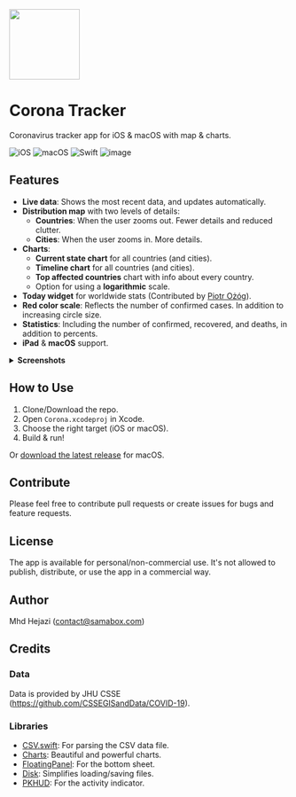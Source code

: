 <img src="https://user-images.githubusercontent.com/121827/76558431-5e747900-64ae-11ea-9168-2091a431773a.png" width="127">

# Corona Tracker 
Coronavirus tracker app for iOS & macOS with map &amp; charts.

![iOS](https://img.shields.io/badge/iOS-10%20-blue)
![macOS](https://img.shields.io/badge/macOS-10.15-blue)
![Swift](https://img.shields.io/badge/Swift-5-orange?logo=Swift&logoColor=white)
![image](https://user-images.githubusercontent.com/121827/76356430-fe06ff80-6326-11ea-8107-60f900a73016.png)

## Features
* __Live data__: Shows the most recent data, and updates automatically.
* __Distribution map__ with two levels of details:
  * __Countries__: When the user zooms out. Fewer details and reduced clutter.
  * __Cities__: When the user zooms in. More details.
* __Charts__:
   * __Current state chart__ for all countries (and cities).
   * __Timeline chart__ for all countries (and cities).
   * __Top affected countries__ chart with info about every country.
  * Option for using a __logarithmic__ scale.
* __Today widget__ for worldwide stats (Contributed by [Piotr Ożóg](https://github.com/pbeo)).
* __Red color scale__: Reflects the number of confirmed cases. In addition to increasing circle size.
* __Statistics__: Including the number of confirmed, recovered, and deaths, in addition to percents.
* __iPad__ & __macOS__ support.

<details>
  <summary><b>Screenshots</b></summary> 
  <img src="https://user-images.githubusercontent.com/121827/76356895-bd5bb600-6327-11ea-8433-06bede40a799.png" />
  <img src="https://user-images.githubusercontent.com/121827/76235095-af306b80-623b-11ea-89df-5e5942318935.png" />
</details>

## How to Use
1. Clone/Download the repo.
2. Open `Corona.xcodeproj` in Xcode.
3. Choose the right target (iOS or macOS).
4. Build & run!

Or [download the latest release](https://github.com/MhdHejazi/CoronaTracker/releases/latest) for macOS.

## Contribute
Please feel free to contribute pull requests or create issues for bugs and feature requests.

## License
The app is available for personal/non-commercial use. It's not allowed to publish, distribute, or use the app in a commercial way.

## Author
Mhd Hejazi (contact@samabox.com)

## Credits
### Data
Data is provided by JHU CSSE (https://github.com/CSSEGISandData/COVID-19).

### Libraries
* [CSV.swift](https://github.com/yaslab/CSV.swift): For parsing the CSV data file.
* [Charts](https://github.com/danielgindi/Charts): Beautiful and powerful charts.
* [FloatingPanel](https://github.com/SCENEE/FloatingPanel): For the bottom sheet.
* [Disk](https://github.com/saoudrizwan/Disk): Simplifies loading/saving files.
* [PKHUD](https://github.com/Hengyu/PKHUD): For the activity indicator.
